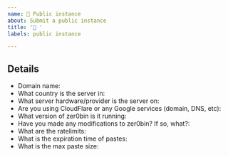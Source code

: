 ```yaml
---
name: 🚀 Public instance
about: Submit a public instance
title: '🚀 '
labels: public instance

---
```


<!--
Thanks for offering us your public instance!
-->

## Details

- Domain name:
- What country is the server in: 
- What server hardware/provider is the server on:
- Are you using CloudFlare or any Google services (domain, DNS, etc): 
- What version of zer0bin is it running: 
- Have you made any modifications to zer0bin? If so, what?: 
- What are the ratelimits: 
- What is the expiration time of pastes:
- What is the max paste size: 

